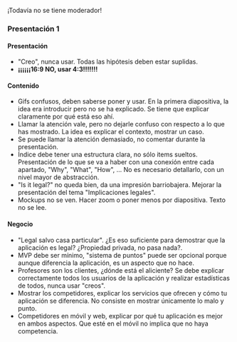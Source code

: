 ¡Todavía no se tiene moderador!

### Presentación 1

#### Presentación
* "Creo", nunca usar. Todas las hipótesis deben estar suplidas.
* **¡¡¡¡¡¡16:9 NO, usar 4:3!!!!!!!**

#### Contenido
* Gifs confusos, deben saberse poner y usar. En la primera diapositiva, la idea era introducir pero no se ha explicado. Se tiene que explicar claramente por qué está eso ahí.
* Llamar la atención vale, pero no dejarle confuso con respecto a lo que has mostrado. La idea es explicar el contexto, mostrar un caso. 
* Se puede llamar la atención demasiado, no comentar durante la presentación.
* Índice debe tener una estructura clara, no sólo items sueltos. Presentación de lo que se va a haber con una conexión entre cada apartado, "Why", "What", "How", ... No es necesario detallarlo, con un nivel mayor de abstracción.
* "Is it legal?" no queda bien, da una impresión barriobajera. Mejorar la presentación del tema "Implicaciones legales".
* Mockups no se ven. Hacer zoom o poner menos por diapositiva. Texto no se lee.

#### Negocio
* "Legal salvo casa particular". ¿Es eso suficiente para demostrar que la aplicación es legal? ¿Propiedad privada, no pasa nada?. 
* MVP debe ser mínimo, "sistema de puntos" puede ser opcional porque aunque diferencia la aplicación, es un aspecto que no hace. 
* Profesores son los clientes, ¿dónde está el aliciente? Se debe explicar correctamente todos los usuarios de la aplicación y realizar estadísticas de todos, nunca usar "creos".
* Mostrar los competidores, explicar los servicios que ofrecen y cómo tu aplicación se diferencia. No consiste en mostrar únicamente lo malo y punto.
* Competidores en móvil y web, explicar por qué tu aplicación es mejor en ambos aspectos. Que esté en el móvil no implica que no haya competencia.
